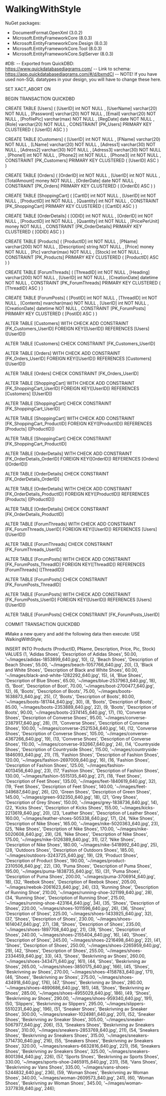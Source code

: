 # WalkingWithStyle

NuGet packages:
* DocumentFormat.OpenXml (3.0.2)
* Microsoft.EntityFrameworkCore (8.0.3)
* Microsoft.EntityFrameworkCore.Design (8.0.3)
* Microsoft.EntityFrameworkCore.Tool (8.0.3)
* Microsoft.EntityFrameworkCore.SqlServer (8.0.3)

#DB:
-- Exported from QuickDBD: https://www.quickdatabasediagrams.com/
-- Link to schema: https://app.quickdatabasediagrams.com/#/d/bxmdCI
-- NOTE! If you have used non-SQL datatypes in your design, you will have to change these here.


SET XACT_ABORT ON

BEGIN TRANSACTION QUICKDBD

CREATE TABLE [Users] (
    [UserID] int  NOT NULL ,
    [UserName] varchar(20)  NOT NULL ,
    [Password] varchar(20)  NOT NULL ,
    [Email] varchar(20)  NOT NULL ,
    [ProfilePic] varchar(max)  NOT NULL ,
    [RegDate] date  NOT NULL ,
    [Role] varchar(20)  NOT NULL ,
    CONSTRAINT [PK_Users] PRIMARY KEY CLUSTERED (
        [UserID] ASC
    )
)

CREATE TABLE [Customers] (
    [UserID] int  NOT NULL ,
    [FName] varchar(20)  NOT NULL ,
    [LName] varchar(20)  NOT NULL ,
    [Adress1] varchar(30)  NOT NULL ,
    [Adress2] varchar(30)  NOT NULL ,
    [Adress3] varchar(30)  NOT NULL ,
    [Phone1] int  NOT NULL ,
    [Phone2] int  NOT NULL ,
    [Phone3] int  NOT NULL ,
    CONSTRAINT [PK_Customers] PRIMARY KEY CLUSTERED (
        [UserID] ASC
    )
)

CREATE TABLE [Orders] (
    [OrderID] int  NOT NULL ,
    [UserID] int  NOT NULL ,
    [TotalAmount] money  NOT NULL ,
    [OrderDate] date  NOT NULL ,
    CONSTRAINT [PK_Orders] PRIMARY KEY CLUSTERED (
        [OrderID] ASC
    )
)

CREATE TABLE [ShoppingCart] (
    [CartID] int  NOT NULL ,
    [UserID] int  NOT NULL ,
    [ProductID] int  NOT NULL ,
    [Quantity] int  NOT NULL ,
    CONSTRAINT [PK_ShoppingCart] PRIMARY KEY CLUSTERED (
        [CartID] ASC
    )
)

CREATE TABLE [OrderDetails] (
    [ODID] int  NOT NULL ,
    [OrderID] int  NOT NULL ,
    [ProductID] int  NOT NULL ,
    [Quantity] int  NOT NULL ,
    [PricePerUnit] money  NOT NULL ,
    CONSTRAINT [PK_OrderDetails] PRIMARY KEY CLUSTERED (
        [ODID] ASC
    )
)

CREATE TABLE [Products] (
    [ProductID] int  NOT NULL ,
    [PName] varchar(200)  NOT NULL ,
    [Description] string  NOT NULL ,
    [Price] money  NOT NULL ,
    [Pic] varchar(max)  NOT NULL ,
    [Stock] int  NOT NULL ,
    CONSTRAINT [PK_Products] PRIMARY KEY CLUSTERED (
        [ProductID] ASC
    )
)

CREATE TABLE [ForumThreads] (
    [ThreadID] int  NOT NULL ,
    [Heading] varchar(200)  NOT NULL ,
    [UserID] int  NOT NULL ,
    [CreationDate] datetime  NOT NULL ,
    CONSTRAINT [PK_ForumThreads] PRIMARY KEY CLUSTERED (
        [ThreadID] ASC
    )
)

CREATE TABLE [ForumPosts] (
    [PostID] int  NOT NULL ,
    [ThreadID] int  NOT NULL ,
    [Contents] nvarchar(max)  NOT NULL ,
    [UserID] int  NOT NULL ,
    [CreationDate] datetime  NOT NULL ,
    CONSTRAINT [PK_ForumPosts] PRIMARY KEY CLUSTERED (
        [PostID] ASC
    )
)

ALTER TABLE [Customers] WITH CHECK ADD CONSTRAINT [FK_Customers_UserID] FOREIGN KEY([UserID])
REFERENCES [Users] ([UserID])

ALTER TABLE [Customers] CHECK CONSTRAINT [FK_Customers_UserID]

ALTER TABLE [Orders] WITH CHECK ADD CONSTRAINT [FK_Orders_UserID] FOREIGN KEY([UserID])
REFERENCES [Customers] ([UserID])

ALTER TABLE [Orders] CHECK CONSTRAINT [FK_Orders_UserID]

ALTER TABLE [ShoppingCart] WITH CHECK ADD CONSTRAINT [FK_ShoppingCart_UserID] FOREIGN KEY([UserID])
REFERENCES [Customers] ([UserID])

ALTER TABLE [ShoppingCart] CHECK CONSTRAINT [FK_ShoppingCart_UserID]

ALTER TABLE [ShoppingCart] WITH CHECK ADD CONSTRAINT [FK_ShoppingCart_ProductID] FOREIGN KEY([ProductID])
REFERENCES [Products] ([ProductID])

ALTER TABLE [ShoppingCart] CHECK CONSTRAINT [FK_ShoppingCart_ProductID]

ALTER TABLE [OrderDetails] WITH CHECK ADD CONSTRAINT [FK_OrderDetails_OrderID] FOREIGN KEY([OrderID])
REFERENCES [Orders] ([OrderID])

ALTER TABLE [OrderDetails] CHECK CONSTRAINT [FK_OrderDetails_OrderID]

ALTER TABLE [OrderDetails] WITH CHECK ADD CONSTRAINT [FK_OrderDetails_ProductID] FOREIGN KEY([ProductID])
REFERENCES [Products] ([ProductID])

ALTER TABLE [OrderDetails] CHECK CONSTRAINT [FK_OrderDetails_ProductID]

ALTER TABLE [ForumThreads] WITH CHECK ADD CONSTRAINT [FK_ForumThreads_UserID] FOREIGN KEY([UserID])
REFERENCES [Users] ([UserID])

ALTER TABLE [ForumThreads] CHECK CONSTRAINT [FK_ForumThreads_UserID]

ALTER TABLE [ForumPosts] WITH CHECK ADD CONSTRAINT [FK_ForumPosts_ThreadID] FOREIGN KEY([ThreadID])
REFERENCES [ForumThreads] ([ThreadID])

ALTER TABLE [ForumPosts] CHECK CONSTRAINT [FK_ForumPosts_ThreadID]

ALTER TABLE [ForumPosts] WITH CHECK ADD CONSTRAINT [FK_ForumPosts_UserID] FOREIGN KEY([UserID])
REFERENCES [Users] ([UserID])

ALTER TABLE [ForumPosts] CHECK CONSTRAINT [FK_ForumPosts_UserID]

COMMIT TRANSACTION QUICKDBD



#Make a new query and add the following data then execute:
USE WalkingWithStyle;


INSERT INTO Products (ProductID, PName, Description, Price, Pic, Stock)
VALUES
    (1, 'Adidas Shoes', 'Description of Adidas Shoes', 50.00, '~/images/adidas-1853899_640.jpg', 10),
    (2, 'Beach Shoes', 'Description of Beach Shoes', 55.00, '~/images/beach-1057766_640.jpg', 20),
    (3, 'Black and White Shoes', 'Description of Black and White Shoes', 60.00, '~/images/black-and-white-1282292_640.jpg', 15),
    (4, 'Blue Shoes', 'Description of Blue Shoes', 65.00, '~/images/blue-2537963_640.jpg', 18),
    (5, 'Boot', 'Description of Boot', 70.00, '~/images/boot-2700477_640.jpg', 12),
    (6, 'Boots', 'Description of Boots', 75.00, '~/images/boots-1638873_640.jpg', 25),
    (7, 'Boots', 'Description of Boots', 80.00, '~/images/boots-181744_640.jpg', 30),
    (8, 'Boots', 'Description of Boots', 85.00, '~/images/boots-2353889_640.jpg', 22),
    (9, 'Boots', 'Description of Boots', 90.00, '~/images/boots-2374145_640.jpg', 17),
    (10, 'Converse Shoes', 'Description of Converse Shoes', 95.00, '~/images/converse-2387917_640.jpg', 28),
    (11, 'Converse Shoes', 'Description of Converse Shoes', 100.00, '~/images/converse-2521534_640.jpg', 14),
    (12, 'Converse Shoes', 'Description of Converse Shoes', 105.00, '~/images/converse-4367266_640.jpg', 19),
    (13, 'Converse Shoes', 'Description of Converse Shoes', 110.00, '~/images/converse-932667_640.jpg', 24),
    (14, 'Countryside Shoes', 'Description of Countryside Shoes', 115.00, '~/images/countryside-1846093_640.jpg', 21),
    (15, 'Fashion Shoes', 'Description of Fashion Shoes', 120.00, '~/images/fashion-2697009_640.jpg', 16),
    (16, 'Fashion Shoes', 'Description of Fashion Shoes', 125.00, '~/images/fashion-4013456_640.jpg', 23),
    (17, 'Fashion Shoes', 'Description of Fashion Shoes', 130.00, '~/images/fashion-5515135_640.jpg', 27),
    (18, 'Feet Shoes', 'Description of Feet Shoes', 135.00, '~/images/feet-1840619_640.jpg', 32),
    (19, 'Feet Shoes', 'Description of Feet Shoes', 140.00, '~/images/feet-349687_640.jpg', 26),
    (20, 'Green Shoes', 'Description of Green Shoes', 145.00, '~/images/green-932350_640.jpg', 18),
    (21, 'Grey Shoes', 'Description of Grey Shoes', 150.00, '~/images/grey-1838736_640.jpg', 14),
    (22, 'Kicks Shoes', 'Description of Kicks Shoes', 155.00, '~/images/kicks-2213619_640.jpg', 20),
    (23, 'Leather Shoes', 'Description of Leather Shoes', 160.00, '~/images/leather-shoes-505338_640.jpg', 17),
    (24, 'Nike Shoes', 'Description of Nike Shoes', 165.00, '~/images/nike-5020363_640.jpg', 23),
    (25, 'Nike Shoes', 'Description of Nike Shoes', 170.00, '~/images/nike-5020608_640.jpg', 29),
    (26, 'Nike Shoes', 'Description of Nike Shoes', 175.00, '~/images/nike-5126389_640.jpg', 31),
    (27, 'Nike Shoes', 'Description of Nike Shoes', 180.00, '~/images/nike-5418992_640.jpg', 25),
    (28, 'Outdoors Shoes', 'Description of Outdoors Shoes', 185.00, '~/images/outdoors-3243725_640.jpg', 19),
    (29, 'Product Shoes', 'Description of Product Shoes', 190.00, '~/images/product-2310506_640.jpg', 22),
    (30, 'Puma Shoes', 'Description of Puma Shoes', 195.00, '~/images/puma-1838735_640.jpg', 15),
    (31, 'Puma Shoes', 'Description of Puma Shoes', 200.00, '~/images/puma-3706914_640.jpg', 18),
    (32, 'Reebok Shoes', 'Description of Reebok Shoes', 205.00, '~/images/reebok-2061623_640.jpg', 24),
    (33, 'Running Shoe', 'Description of Running Shoe', 210.00, '~/images/running-shoe-321199_640.jpg', 28),
    (34, 'Running Shoe', 'Description of Running Shoe', 215.00, '~/images/running-shoe-423164_640.jpg', 34),
    (35, 'Shoes', 'Description of Shoes', 220.00, '~/images/shoes-1011596_640.jpg', 26),
    (36, 'Shoes', 'Description of Shoes', 225.00, '~/images/shoes-1433925_640.jpg', 32),
    (37, 'Shoes', 'Description of Shoes', 230.00, '~/images/shoes-1614047_640.jpg', 27),
    (38, 'Shoes', 'Description of Shoes', 235.00, '~/images/shoes-1897708_640.jpg', 21),
    (39, 'Shoes', 'Description of Shoes', 240.00, '~/images/shoes-2155404_640.jpg', 16),
    (40, 'Shoes', 'Description of Shoes', 245.00, '~/images/shoes-2216498_640.jpg', 22),
    (41, 'Shoes', 'Description of Shoes', 250.00, '~/images/shoes-2265959_640.jpg', 29),
    (42, 'Shoes', 'Description of Shoes', 255.00, '~/images/shoes-2334459_640.jpg', 33),
    (43, 'Shoes', 'Beskrivning av Shoes', 260.00, '~/images/shoes-343471_640.jpg', 161),
    (44, 'Shoes', 'Beskrivning av Shoes', 265.00, '~/images/shoes-3850175_640.jpg', 166),
    (45, 'Shoes', 'Beskrivning av Shoes', 270.00, '~/images/shoes-4158783_640.jpg', 171),
    (46, 'Shoes', 'Beskrivning av Shoes', 275.00, '~/images/shoes-434918_640.jpg', 176),
    (47, 'Shoes', 'Beskrivning av Shoes', 280.00, '~/images/shoes-4890686_640.jpg', 181),
    (48, 'Shoes', 'Beskrivning av Shoes', 285.00, '~/images/shoes-4955029_640.jpg', 186),
    (49, 'Shoes', 'Beskrivning av Shoes', 290.00, '~/images/shoes-959340_640.jpg', 191),
    (50, 'Slippers', 'Beskrivning av Slippers', 295.00, '~/images/slippers-5510231_640.jpg', 196),
    (51, 'Sneaker Shoes', 'Beskrivning av Sneaker Shoes', 300.00, '~/images/sneaker-1024981_640.jpg', 201),
    (52, 'Sneaker Shoes', 'Beskrivning av Sneaker Shoes', 305.00, '~/images/sneaker-5067977_640.jpg', 206),
    (53, 'Sneakers Shoes', 'Beskrivning av Sneakers Shoes', 310.00, '~/images/sneakers-2853769_640.jpg', 211),
    (54, 'Sneakers Shoes', 'Beskrivning av Sneakers Shoes', 315.00, '~/images/sneakers-3714730_640.jpg', 216),
    (55, 'Sneakers Shoes', 'Beskrivning av Sneakers Shoes', 320.00, '~/images/sneakers-6632816_640.jpg', 221),
    (56, 'Sneakers Shoes', 'Beskrivning av Sneakers Shoes', 325.00, '~/images/sneakers-8001394_640.jpg', 226),
    (57, 'Sports Shoes', 'Beskrivning av Sports Shoes', 330.00, '~/images/sports-shoe-2465915_640.jpg', 231),
    (58, 'Vans Shoes', 'Beskrivning av Vans Shoes', 335.00, '~/images/vans-shoes-5244832_640.jpg', 236),
    (59, 'Woman Shoes', 'Beskrivning av Woman Shoes', 340.00, '~/images/woman-2609573_640.jpg', 241),
    (60, 'Woman Shoes', 'Beskrivning av Woman Shoes', 345.00, '~/images/woman-3377839_640.jpg', 246);
